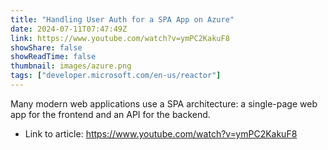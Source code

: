 ```yaml
---
title: "Handling User Auth for a SPA App on Azure"
date: 2024-07-11T07:47:49Z
link: https://www.youtube.com/watch?v=ymPC2KakuF8
showShare: false
showReadTime: false
thumbnail: images/azure.png
tags: ["developer.microsoft.com/en-us/reactor"]
---
```

Many modern web applications use a SPA architecture: a single-page web app for the frontend and an API for the backend.

- Link to article: https://www.youtube.com/watch?v=ymPC2KakuF8